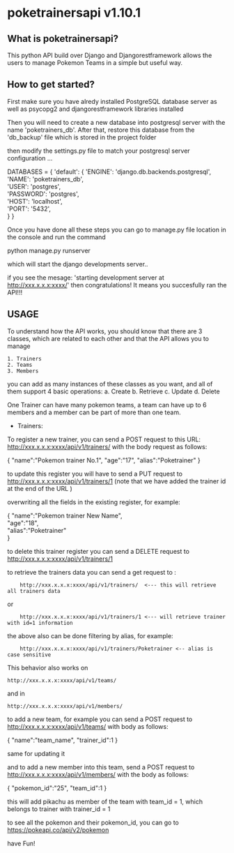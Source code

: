 # poketrainersapi v1.10.1

 ## What is poketrainersapi? 

This python API build over Django and Djangorestframework 
allows the users to manage Pokemon Teams in a simple but useful way. 

 ## How to get started? 

First make sure you have alredy installed PostgreSQL database server as well as psycopg2 and djangorestframework libraries installed

Then you will need to create a new database into postgresql server with the name 'poketrainers_db'.
After that, restore this database from the 'db_backup' file which is stored in the project folder

then modify the settings.py file to match your postgresql server configuration ... 

DATABASES = {
    'default': {
        'ENGINE': 'django.db.backends.postgresql',
        'NAME': 'poketrainers_db',  
        'USER': 'postgres',           
        'PASSWORD': 'postgres',       
        'HOST': 'localhost',          
        'PORT': '5432',              
    }
}

Once you have done all these steps you can go to manage.py file location in the console and run
the command

python manage.py runserver

which will start the django developments server.. 

if you see the mesage: 'starting development server at http://xxx.x.x.x:xxxx/'
then congratulations! It means you succesfully ran the API!!!

 ## USAGE

To understand how the API works, you should know that there are 3 classes, which are related to 
each other and that the API allows you to manage

    1. Trainers
    2. Teams
    3. Members 

you can add as many instances of these classes as you want, and all of them support 4 basic operations: 
    a. Create
    b. Retrieve
    c. Update
    d. Delete

One Trainer can have many pokemon teams, a team can have up to 6 members and a member can be part of more than one team. 

 - Trainers: 

To register a new trainer, you can send a POST request to this URL: http://xxx.x.x.x:xxxx/api/v1/trainers/
with the body request as follows: 

{
    "name":"Pokemon trainer No.1", 
    "age":"17", 
    "alias":"Poketrainer"
}

to update this register you will have to send a PUT request to http://xxx.x.x.x:xxxx/api/v1/trainers/1
(note that we have added the trainer id at the end of the URL )

overwriting all the fields in the existing register, for example: 

{
    "name":"Pokemon trainer New Name",  
    "age":"18",                         
    "alias":"Poketrainer"               
}

to delete this trainer register you can send a DELETE request to http://xxx.x.x.x:xxxx/api/v1/trainers/1

to retrieve the trainers data you can send a get request to : 

        http://xxx.x.x.x:xxxx/api/v1/trainers/  <--- this will retrieve all trainers data

or

        http://xxx.x.x.x:xxxx/api/v1/trainers/1 <--- will retrieve trainer with id=1 information

the above also can be done filtering by alias, for example: 

        http://xxx.x.x.x:xxxx/api/v1/trainers/Poketrainer <-- alias is case sensitive


This behavior also works on 

    http://xxx.x.x.x:xxxx/api/v1/teams/

and in 

    http://xxx.x.x.x:xxxx/api/v1/members/


to add a new team, for example you can send a POST request to http://xxx.x.x.x:xxxx/api/v1/teams/
with body as follows: 

{
    "name":"team_name", 
    "trainer_id":1
}

same for updating it 

and to add a new member into this team, send a POST request to http://xxx.x.x.x:xxxx/api/v1/members/
with the body as follows: 

{
    "pokemon_id":"25", 
    "team_id":1
}

this will add pikachu as member of the team with team_id = 1, which belongs to trainer with trainer_id = 1

to see all the pokemon and their pokemon_id, you can go to https://pokeapi.co/api/v2/pokemon

have Fun!




